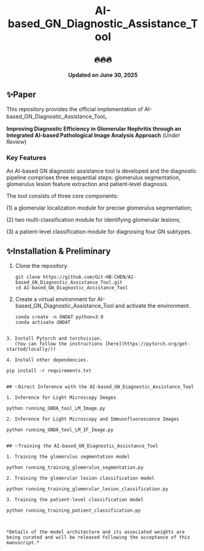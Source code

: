 <div align="center">

# AI-based_GN_Diagnostic_Assistance_Tool

</div>

<div align="center">

## 🔥🔥🔥

#### Updated on June 30, 2025

</div>


## ✨Paper

This repository provides the official implementation of AI-based_GN_Diagnostic_Assistance_Tool。


**Improving Diagnostic Efficiency in Glomerular Nephritis through an Integrated AI-based Pathological Image Analysis Approach** (*Under Review*)


### Key Features
An AI-based GN diagnostic assistance tool is developed and the diagnostic pipeline comprises three sequential steps: glomerulus segmentation, glomerulus lesion feature extraction and patient-level diagnosis.

The tool consists of three core components: 

(1) a glomerular localization module for precise glomerulus segmentation;       

(2) two multi-classification module for identifying glomerular lesions; 

(3) a patient-level classification module for diagnosing four GN subtypes.




## ✨Installation & Preliminary
1. Clone the repository.
    ```
    git clone https://github.com/Git-HB-CHEN/AI-based_GN_Diagnostic_Assistance_Tool.git
    cd AI-based_GN_Diagnostic_Assistance_Tool
    ```

2. Create a virtual environment for AI-based_GN_Diagnostic_Assistance_Tool and activate the environment.
    ```
    conda create -n GNDAT python=3.9
    conda activate GNDAT
```
    
3. Install Pytorch and torchvision.
   (You can follow the instructions [here](https://pytorch.org/get-started/locally/))

4. Install other dependencies.
   ```
    pip install -r requirements.txt
   ```

## ✨Direct Inference with the AI-based_GN_Diagnostic_Assistance_Tool

1. Inference for Light Microscopy Images
   ```
    python running_GNDA_tool_LM_Image.py
   ```
2. Inference for Light Microscopy and Immunofluorescence Images 
   ```
    python running_GNDA_tool_LM_IF_Image.py
   ```

## ✨Training the AI-based_GN_Diagnostic_Assistance_Tool

1. Training the glomerulus segmentation model
   ```
    python running_training_glomerulus_segmentation.py
   ```
2. Training the glomerular lesion classification model
   ```
    python running_training_glomerular_lesion_classification.py
   ```
3. Training the patient-level classification model
   ```
    python running_training_patient_classification.py
   ```


*Details of the model architecture and its associated weights are being curated and will be released following the acceptance of this manuscript.*